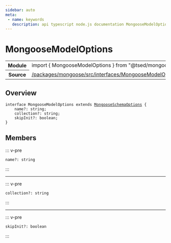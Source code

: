```yaml
---
sidebar: auto
meta:
 - name: keywords
   description: api typescript node.js documentation MongooseModelOptions interface
---
```

# MongooseModelOptions <Badge text="Interface" type="interface"/>
<!-- Summary -->
<section class="symbol-info"><table class="is-full-width"><tbody><tr><th>Module</th><td><div class="lang-typescript"><span class="token keyword">import</span> { MongooseModelOptions }&nbsp;<span class="token keyword">from</span>&nbsp;<span class="token string">"@tsed/mongoose"</span></div></td></tr><tr><th>Source</th><td><a href="https://github.com/TypedProject/ts-express-decorators/blob/v5.18.0/packages/mongoose/src/interfaces/MongooseModelOptions.ts#L0-L0">/packages/mongoose/src/interfaces/MongooseModelOptions.ts</a></td></tr></tbody></table></section>

<!-- Overview -->
## Overview


<pre><code class="typescript-lang "><span class="token keyword">interface</span> MongooseModelOptions <span class="token keyword">extends</span> <a href="/api/mongoose/interfaces/MongooseSchemaOptions.html"><span class="token">MongooseSchemaOptions</span></a> <span class="token punctuation">{</span>
    name?<span class="token punctuation">:</span> <span class="token keyword">string</span><span class="token punctuation">;</span>
    collection?<span class="token punctuation">:</span> <span class="token keyword">string</span><span class="token punctuation">;</span>
    skipInit?<span class="token punctuation">:</span> <span class="token keyword">boolean</span><span class="token punctuation">;</span>
<span class="token punctuation">}</span></code></pre>



<!-- Members -->




## Members


::: v-pre

<div class="method-overview">
<pre><code class="typescript-lang ">name?<span class="token punctuation">:</span> <span class="token keyword">string</span></code></pre>

</div>



:::



***



::: v-pre

<div class="method-overview">
<pre><code class="typescript-lang ">collection?<span class="token punctuation">:</span> <span class="token keyword">string</span></code></pre>

</div>



:::



***



::: v-pre

<div class="method-overview">
<pre><code class="typescript-lang ">skipInit?<span class="token punctuation">:</span> <span class="token keyword">boolean</span></code></pre>

</div>



:::